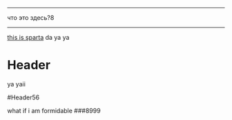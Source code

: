 -----
что это здесь?8


-----

<!-- TITLE: Home -->
<!-- SUBTITLE: A quick summary of Home -->


[ this is sparta](http://facebook.com/aneremchuk)
da ya ya
# Header
ya yaii

#Header56

what if i am formidable
###8999